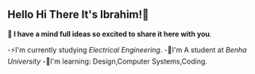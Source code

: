## Hello Hi There It's Ibrahim!🤗
**🌟 I have a mind full ideas so excited to share it here with you**.

-⚡I'm currently studying *Electrical Engineering*.
-🏅I'm A student at *Benha University*
-🌱I'm learning: Design,Computer Systems,Coding.
<!--
**Ibrhim-Wael/Ibrhim-Wael** is a ✨ _special_ ✨ repository because its `README.md` (this file) appears on your GitHub profile.

Here are some ideas to get you started:

- 🔭 I’m currently working on ...
- 🌱 I’m currently learning ...
- 👯 I’m looking to collaborate on ...
- 🤔 I’m looking for help with ...
- 💬 Ask me about ...
- 📫 How to reach me: ...
- 😄 Pronouns: ...
- ⚡ Fun fact: ...
-->
